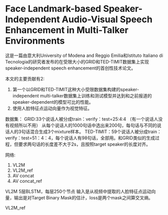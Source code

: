 # Face Landmark-based Speaker-Independent Audio-Visual Speech Enhancement in Multi-Talker Environments

这是一篇由意大利University of Modena and Reggio Emilia和Istituto Italiano di Tecnologia的研究者发布的在受限大小的GRID和TED-TIMIT数据集上实现speaker-independent speech enhancement的首创性技术论文。

本文的主要贡献有2:

1. 第一个以GRID和TED-TIMIT这种大小受限数据集构建的speaker-independent multi-talker数据集上训练和测试模型并达到和之前报道的speaker-dependent的模型可比的性能。
2. 使用人脸特征点运动向量作为视觉特征。

数据集：
GRID:33个说话人被分成train：verify：test=25:4:4 （有一个说话人没有视频所以不用）
从每个说话人的1000句话中选出来200句，每句话与不同的说话人的3句话混合生成3个mixture样本。
TED-TIMIT：59个说话人被分成train：verify：test=51：4：4，每个说话人有98句话，全部用。和GRID类似的生成过程，但要求两句话的长度差不大于2s，且按照target speaker的长度对齐。

网络:

1. VL2M
2. VL2M_ref
3. AV concat
4. AV concat_ref

VL2M
5层BLSTM，每层250个节点
输入是从视频中提取的人脸特征点运动向量，输出是对Target Binary Mask的估计，loss是两个mask之间算交叉熵。

VL2M_ref


